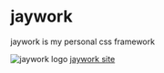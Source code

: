 # jaywork
jaywork is my personal css framework



![jaywork logo](img/favicon.svg) [jaywork site](https://jaywork.ga)



